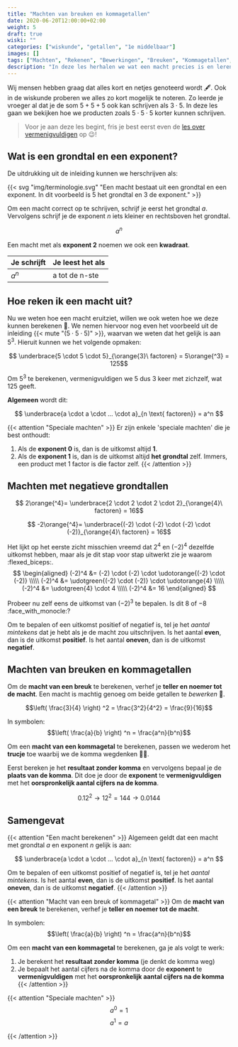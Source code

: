 ```yaml
---
title: "Machten van breuken en kommagetallen"
date: 2020-06-20T12:00:00+02:00
weight: 5
draft: true
wiski: ""
categories: ["wiskunde", "getallen", "1e middelbaar"]
images: []
tags: ["Machten", "Rekenen", "Bewerkingen", "Breuken", "Kommagetallen", "Rationale getallen"]
description: "In deze les herhalen we wat een macht precies is en leren we de macht te nemen van breuken en kommagetallen."
---
```

Wij mensen hebben graag dat alles kort en netjes genoteerd wordt :fountain_pen:. Ook in
de wiskunde proberen we alles zo kort mogelijk te noteren. Zo leerde je vroeger al
dat je de som $5 + 5 + 5$ ook kan schrijven als $3 \cdot 5$. In deze les gaan we bekijken 
hoe we producten zoals $5 \cdot 5 \cdot 5$ korter kunnen schrijven.

> Voor je aan deze les begint, fris je best eerst even de [les over vermenigvuldigen](../rekenen_gehele_getallen) op :wink:!
## Wat is een grondtal en een exponent?
De uitdrukking uit de inleiding kunnen we herschrijven als: 

{{< svg "img/terminologie.svg" "Een macht bestaat uit een grondtal en een exponent. In dit voorbeeld is 5 het grondtal en 3 de exponent." >}}

Om een macht correct op te schrijven, schrijf je
eerst het grondtal $a$. Vervolgens schrijf je de exponent $n$ iets kleiner
en rechtsboven het grondtal.

$$ a^n $$

Een macht met als **exponent $2$** noemen we ook een **kwadraat**.

| Je schrijft | Je leest het als |
|-------------|------------------|
| $a^n$       | a tot de n-ste   |

## Hoe reken ik een macht uit?
Nu we weten hoe een macht eruitziet, willen we ook weten hoe we deze kunnen berekenen :abacus:. We nemen hiervoor nog
even het voorbeeld uit de inleiding {{< mute "($5 \cdot 5 \cdot 5$)" >}}, waarvan we weten dat het gelijk is aan
$5^3$. Hieruit kunnen we het volgende opmaken:

$$ \underbrace{5 \cdot 5 \cdot 5}_{\orange{3}\ factoren} = 5\orange{^3} = 125$$

Om $5^3$ te berekenen, vermenigvuldigen we $5$ dus $3$ keer met zichzelf, wat
$125$ geeft. 

**Algemeen** wordt dit:

$$ \underbrace{a \cdot a \cdot ... \cdot a}_{n \text{ factoren}} = a^n $$

{{< attention "Speciale machten" >}}
Er zijn enkele 'speciale machten' die je best onthoudt:

1. Als de **exponent $0$** is, dan is de uitkomst altijd **$1$**.
2. Als de **exponent $1$** is, dan is de uitkomst altijd **het grondtal** zelf. Immers,
   een product met $1$ factor is die factor zelf.
{{< /attention >}}

## Machten met negatieve grondtallen
$$ 2\orange{^4}= \underbrace{2 \cdot 2 \cdot 2 \cdot 2}_{\orange{4}\ factoren} = 16$$

$$ -2\orange{^4}= \underbrace{(-2) \cdot (-2) \cdot (-2) \cdot (-2)}_{\orange{4}\ factoren} = 16$$

Het lijkt op het eerste zicht misschien vreemd dat $2^4$ en $(-2)^4$ dezelfde uitkomst hebben, maar als je dit stap voor stap uitwerkt zie je waarom :flexed_biceps:.
$$
\begin{aligned}
(-2)^4 &= (-2) \cdot (-2) \cdot \udotorange{(-2) \cdot (-2)} \\\\\
(-2)^4 &= \udotgreen{(-2) \cdot (-2)} \cdot \udotorange{4} \\\\\
(-2)^4 &= \udotgreen{4} \cdot 4 \\\\\
(-2)^4 &= 16
\end{aligned}
$$

Probeer nu zelf eens de uitkomst van $(-2)^3$ te bepalen. Is dit $8$ of $-8$ :face_with_monocle:?

Om te bepalen of een uitkomst positief of negatief is, tel je het *aantal mintekens* dat je hebt als je de macht zou uitschrijven. 
Is het aantal **even**, dan is de uitkomst **positief**. Is het aantal **oneven**, dan is de uitkomst **negatief**.

## Machten van breuken en kommagetallen
Om de **macht van een breuk** te berekenen, verhef je **teller en noemer tot de macht**. Een macht is machtig genoeg om beide getallen te *bewerken* :crown:.

$$\left( \frac{3}{4} \right) ^2 = \frac{3^2}{4^2} = \frac{9}{16}$$

In symbolen:
$$\left( \frac{a}{b} \right) ^n = \frac{a^n}{b^n}$$

Om een **macht van een kommagetal** te berekenen, passen we wederom het **trucje** toe waarbij we de komma wegdenken :mage_man:. 

Eerst bereken je het **resultaat zonder komma** en vervolgens bepaal je de **plaats van de komma**. Dit doe je door de **exponent** te **vermenigvuldigen** met het **oorspronkelijk aantal cijfers na de komma**.

$$0.12^2 \rightarrow 12^2 = 144 \rightarrow 0.0144$$

## Samengevat
{{< attention "Een macht berekenen" >}}
Algemeen geldt dat een macht met grondtal $a$ en exponent $n$ gelijk is aan:

$$ \underbrace{a \cdot a \cdot ... \cdot a}_{n \text{ factoren}} = a^n $$

Om te bepalen of een uitkomst positief of negatief is, tel je het *aantal mintekens*. Is het aantal **even**, dan is de uitkomst **positief**.
Is het aantal **oneven**, dan is de uitkomst **negatief**.
{{< /attention >}}

{{< attention "Macht van een breuk of kommagetal" >}}
Om de **macht van een breuk** te berekenen, verhef je **teller en noemer tot de macht**.

In symbolen:
$$\left( \frac{a}{b} \right) ^n = \frac{a^n}{b^n}$$

Om een **macht van een kommagetal** te berekenen, ga je als volgt te werk:
1. Je berekent het **resultaat zonder komma** (je denkt de komma weg)
2. Je bepaalt het aantal cijfers na de komma door de **exponent** te **vermenigvuldigen** met het **oorspronkelijk aantal cijfers na de komma**
{{< /attention >}}

{{< attention "Speciale machten" >}}
$$ a^0 = 1$$
$$ a^1 = a$$

{{< /attention >}}